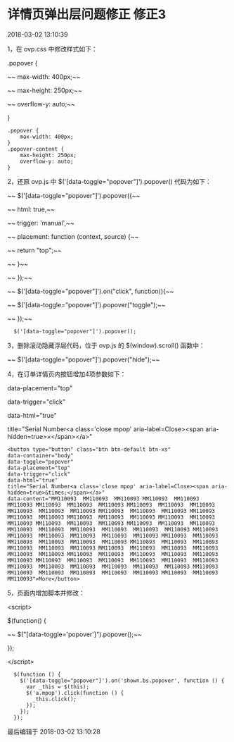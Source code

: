 # 详情页弹出层问题修正 修正3

2018-03-02 13:10:39

1，在 ovp.css 中修改样式如下：

.popover {

~~    max-width: 400px;~~

~~    max-height: 250px;~~

~~    overflow-y: auto;~~

}

```
.popover {
    max-width: 400px;
}
.popover-content {
    max-height: 250px;
    overflow-y: auto;
}
```

2，还原 ovp.js 中 $\('\[data-toggle="popover"\]'\).popover\(\) 代码为如下：

~~ $\('\[data-toggle="popover"\]'\).popover\({~~

~~        html: true,~~

~~        trigger: 'manual',~~

~~        placement: function \(context, source\) {~~

~~            return "top";~~

~~        }~~

~~  }\);~~

~~ $\('\[data-toggle="popover"\]'\).on\("click", function\(\){~~

~~    $\('\[data-toggle="popover"\]'\).popover\("toggle"\);~~

~~  }\);~~

```
  $('[data-toggle="popover"]').popover();
```

3，删除滚动隐藏浮层代码，位于 ovp.js 的 $\(window\).scroll\(\) 函数中：

~~ $\('\[data-toggle="popover"\]'\).popover\("hide"\);~~

4，在订单详情页内按钮增加4项参数如下：

data-placement="top"

data-trigger="click"

data-html="true"

title="Serial Number&lt;a class='close mpop' aria-label=Close&gt;&lt;span aria-hidden=true&gt;×&lt;/span&gt;&lt;/a&gt;"

```
<button type="button" class="btn btn-default btn-xs" 
data-container="body" 
data-toggle="popover" 
data-placement="top" 
data-trigger="click" 
data-html="true" 
title="Serial Number<a class='close mpop' aria-label=Close><span aria-hidden=true>&times;</span></a>" 
data-content="MM110093  MM110093  MM110093 MM110093  MM110093  MM110093 MM110093  MM110093  MM110093 MM110093  MM110093  MM110093 MM110093  MM110093  MM110093 MM110093  MM110093  MM110093 MM110093  MM110093  MM110093 MM110093  MM110093  MM110093 MM110093  MM110093  MM110093 MM110093  MM110093  MM110093 MM110093  MM110093  MM110093 MM110093  MM110093  MM110093  MM110093  MM110093  MM110093 MM110093  MM110093  MM110093  MM110093  MM110093  MM110093 MM110093  MM110093  MM110093  MM110093  MM110093  MM110093 MM110093  MM110093  MM110093  MM110093  MM110093  MM110093 MM110093  MM110093  MM110093  MM110093  MM110093  MM110093 MM110093  MM110093  MM110093  MM110093  MM110093  MM110093 MM110093  MM110093  MM110093  MM110093  MM110093  MM110093 MM110093  MM110093  MM110093  MM110093  MM110093  MM110093 MM110093  MM110093  MM110093  MM110093  MM110093  MM110093 MM110093  MM110093  MM110093">More</button>
```

5，页面内增加脚本并修改：

&lt;script&gt;

$\(function\(\) {

~~       $\("\[data-toggle='popover'\]"\).popover\(\);~~

}\);

&lt;/script&gt;

```
  $(function () {
    $('[data-toggle="popover"]').on('shown.bs.popover', function () {
      var _this = $(this);
      $('a.mpop').click(function () {
        _this.click();
      });
    });
  });
```

最后编辑于 2018-03-02 13:10:28

